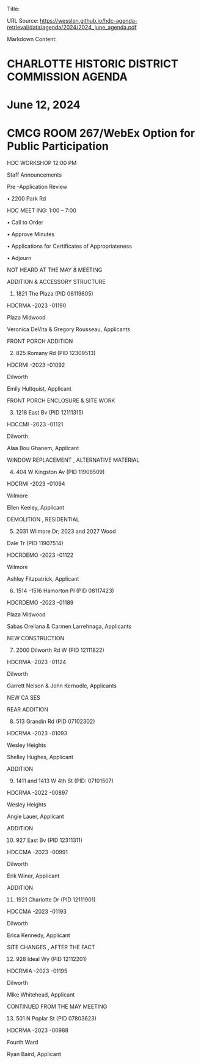 Title: 

URL Source: https://wesslen.github.io/hdc-agenda-retrieval/data/agenda/2024/2024_june_agenda.pdf

Markdown Content:
# CHARLOTTE HISTORIC DISTRICT COMMISSION AGENDA 

# June 12, 2024 

# CMCG ROOM 267/WebEx Option for Public Participation 

HDC WORKSHOP 12:00 PM 

Staff Announcements 

Pre -Application Review 

• 2200 Park Rd 

HDC MEET ING: 1:00 – 7:00 

• Call to Order 

• Approve Minutes 

• Applications for Certificates of Appropriateness 

• Adjourn 

NOT HEARD AT THE MAY 8 MEETING 

ADDITION & ACCESSORY STRUCTURE 

1. 1821 The Plaza (PID 08119605) 

HDCRMA -2023 -01190 

Plaza Midwood 

Veronica DeVita & Gregory Rousseau, Applicants 

FRONT PORCH ADDITION 

2. 825 Romany Rd (PID 12309513) 

HDCRMI -2023 -01092 

Dilworth 

Emily Hultquist, Applicant 

FRONT PORCH ENCLOSURE & SITE WORK 

3. 1218 East Bv (PID 12111315) 

HDCCMI -2023 -01121 

Dilworth 

Alaa Bou Ghanem, Applicant 

WINDOW REPLACEMENT , ALTERNATIVE MATERIAL 

4. 404 W Kingston Av (PID 11908509) 

HDCRMI -2023 -01094 

Wilmore 

Ellen Keeley, Applicant 

DEMOLITION , RESIDENTIAL 

5. 2031 Wilmore Dr; 2023 and 2027 Wood 

Dale Tr (PID 11907514) 

HDCRDEMO -2023 -01122 

Wilmore 

Ashley Fitzpatrick, Applicant 

6. 1514 -1516 Hamorton Pl (PID 08117423) 

HDCRDEMO -2023 -01189 

Plaza Midwood 

Sabas Orellana & Carmen Larrehnaga, Applicants 

NEW CONSTRUCTION 

7. 2000 Dilworth Rd W (PID 12111822) 

HDCRMA -2023 -01124 

Dilworth 

Garrett Nelson & John Kernodle, Applicants 

NEW CA SES 

REAR ADDITION 

8. 513 Grandin Rd (PID 07102302) 

HDCRMA -2023 -01093 

Wesley Heights 

Shelley Hughes, Applicant 

ADDITION 

9. 1411 and 1413 W 4th St (PID: 07101507) 

HDCRMA -2022 -00897 

Wesley Heights 

Angie Lauer, Applicant 

ADDITION 

10. 927 East Bv (PID 12311311) 

HDCCMA -2023 -00991 

Dilworth 

Erik Winer, Applicant 

ADDITION 

11. 1921 Charlotte Dr (PID 12111901) 

HDCCMA -2023 -01193 

Dilworth 

Erica Kennedy, Applicant 

SITE CHANGES , AFTER THE FACT 

12. 928 Ideal Wy (PID 12112201) 

HDCRMIA -2023 -01195 

Dilworth 

Mike Whitehead, Applicant 

CONTINUED FROM THE MAY MEETING 

13. 501 N Poplar St (PID 07803623) 

HDCRMA -2023 -00988 

Fourth Ward 

Ryan Baird, Applicant
